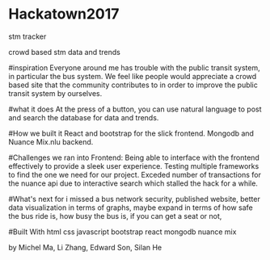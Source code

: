 # Hackatown2017

stm tracker

crowd based stm data and trends

#inspiration
Everyone around me has trouble with the public transit system, in particular the bus system. We feel like people would appreciate a crowd based site that the community contributes to in order to improve the public transit system by ourselves.

#what it does
At the press of a button, you can use natural language to post and search the database for data and trends. 

#How we built it
React and bootstrap for the slick frontend.
Mongodb and Nuance Mix.nlu backend.

#Challenges we ran into
Frontend: Being able to interface with the frontend effectively to provide a sleek user experience. Testing multiple frameworks to find the one we need for our project. Exceded number of transactions for the nuance api due to interactive search which stalled the hack for a while.

#What's next for i missed a bus
network security, published website, better data visualization in terms of graphs, maybe expand in terms of how safe the bus ride is, how busy the bus is, if you can get a seat or not,

#Built With
html
css
javascript
bootstrap
react
mongodb
nuance mix


by Michel Ma, Li Zhang, Edward Son, Silan He